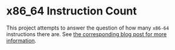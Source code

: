 
# x86_64 Instruction Count

This project attempts to answer the question of how many `x86-64` instructions there are.  See [the corresponding blog post for more information](http://stefanheule.com/blog/how-many-x86-instructions-are-there-anyway/).

